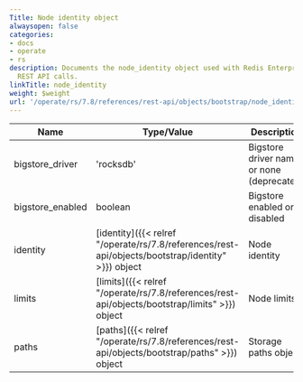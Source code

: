 ```yaml
---
Title: Node identity object
alwaysopen: false
categories:
- docs
- operate
- rs
description: Documents the node_identity object used with Redis Enterprise Software
  REST API calls.
linkTitle: node_identity
weight: $weight
url: '/operate/rs/7.8/references/rest-api/objects/bootstrap/node_identity/'
---
```


| Name | Type/Value | Description |
|------|------------|-------------|
| bigstore_driver | 'rocksdb' | Bigstore driver name or none (deprecated) |
| bigstore_enabled | boolean | Bigstore enabled or disabled |
| identity | [identity]({{< relref "/operate/rs/7.8/references/rest-api/objects/bootstrap/identity" >}}) object | Node identity |
| limits | [limits]({{< relref "/operate/rs/7.8/references/rest-api/objects/bootstrap/limits" >}}) object | Node limits |
| paths | [paths]({{< relref "/operate/rs/7.8/references/rest-api/objects/bootstrap/paths" >}}) object | Storage paths object |
